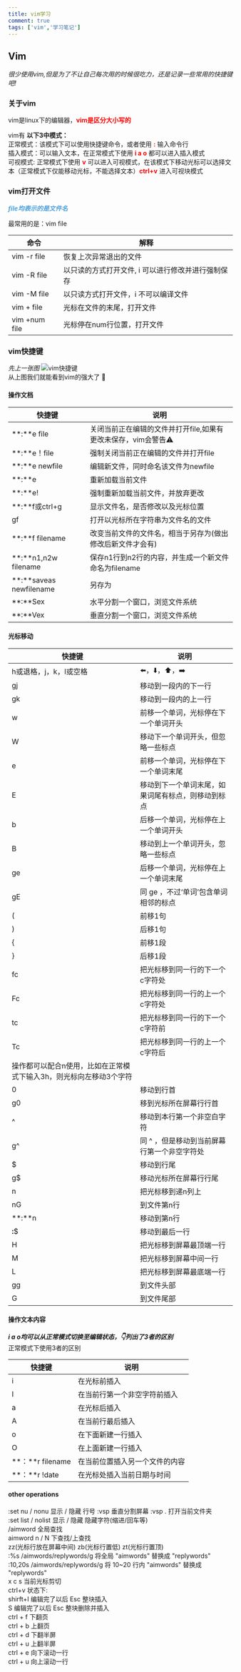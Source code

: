 ```yaml
---
title: vim学习
comment: true
tags: ['vim','学习笔记']
---
```


## Vim

*很少使用vim,但是为了不让自己每次用的时候很吃力，还是记录一些常用的快捷键吧!*

### 关于vim

vim是linux下的编辑器，<font color="red">**vim是区分大小写的**</font> 

vim有 **以下3中模式：**     
正常模式：该模式下可以使用快捷键命令，或者使用 <font color="red">**:**</font> 输入命令行    
插入模式：可以输入文本，在正常模式下使用 <font color="red">**i  a  o**</font> 都可以进入插入模式   
可视模式: 正常模式下使用 <font color="red">**v**</font> 可以进入可视模式，在该模式下移动光标可以选择文本（正常模式下仅能移动光标，不能选择文本）<font color="red">**ctrl+v**</font> 进入可视块模式

### vim打开文件
<font color="#4EA1DB">***file均表示的是文件名***</font>    

最常用的是：vim file     

|命令         |    解释
|----        |    ---
|vim -r file | 恢复上次异常退出的文件
|vim -R file | 以只读的方式打开文件, i 可以进行修改并进行强制保存
|vim -M file | 以只读方式打开文件，i 不可以编译文件
|vim + file  | 光标在文件的末尾，打开文件
|vim +num file| 光标停在num行位置，打开文件

### vim快捷键
*先上一张图*
![vim快捷键](http://p2dhba8jd.bkt.clouddn.com/vi-vim-cheat-sheet-sch.gif)  
从上图我们就能看到vim的强大了 🤣

#### 操作文档

|快捷键            			|    说明
|----             			|    ---
|**:**e file      			|    关闭当前正在编辑的文件并打开file,如果有更改未保存，vim会警告⚠️
|**:**e！file     			|    强制关闭当前正在编辑的文件并打开file
|**:**e newfile   			|    编辑新文件，同时命名该文件为newfile
|**:**e           			|    重新加载当前文件
|**:**e!          			|    强制重新加载当前文件，并放弃更改
|**:**f或ctrl+g   			|    显示文件名，是否修改以及光标位置
|gf               			|    打开以光标所在字符串为文件名的文件
|**:**f filename  			|    改变当前文件的文件名，相当于另存为(做出修改后新文件才会有)
|**:**n1,n2w filename		|    保存n1行到n2行的内容，并生成一个新文件命名为filename
|**:**saveas newfilename  |    另存为
|**:**Sex                 |    水平分割一个窗口，浏览文件系统
|**:**Vex                 |    垂直分割一个窗口，浏览文件系统

#### 光标移动

|快捷键   						|    说明
|----    						|    ---
|h或退格，j，k，l或空格 		| ⬅️，⬇️，⬆️，➡️
|gj   							| 移动到一段内的下一行
|gk   							| 移动到一段内的上一行
|w                         | 前移一个单词，光标停在下一个单词开头
|W								| 移动下一个单词开头，但忽略一些标点
|e								| 前移一个单词，光标停在下一个单词末尾
|E								| 移动到下一个单词末尾，如果词尾有标点，则移动到标点
|b								| 后移一个单词，光标停在上一个单词开头
|B								| 移动到上一个单词开头，忽略一些标点
|ge								| 后移一个单词，光标停在上一个单词末尾
|gE								| 同 ge ，不过‘单词’包含单词相邻的标点
|(								| 前移1句
|)								| 后移1句
|{								| 前移1段
|}								| 后移1段
|fc								| 把光标移到同一行的下一个c字符处
|Fc								| 把光标移到同一行的上一个c字符处
|tc								| 把光标移到同一行的下一个c字符前
|Tc								| 把光标移到同一行的上一个c字符后
|操作都可以配合n使用，比如在正常模式下输入3h，则光标向左移动3个字符
|0								| 移动到行首
|g0								| 移到光标所在屏幕行行首
|^								| 移动到本行第一个非空白字符
|g^								| 同 ^ ，但是移动到当前屏幕行第一个非空字符处
|$								| 移动到行尾
|g$								| 移动光标所在屏幕行行尾
|n								| 把光标移到递n列上
|nG								| 到文件第n行
|**:**n<cr> 					| 移动到第n行
|**:**$<cr> 					| 移动到最后一行
|H								| 把光标移到屏幕最顶端一行
|M								| 把光标移到屏幕中间一行
|L								| 把光标移到屏幕最底端一行
|gg								| 到文件头部
|G								| 到文件尾部

#### 操作文本内容

***i a o均可以从正常模式切换至编辑状态，👇列出了3者的区别***   
正常模式下使用3者的区别
  
快捷键   						|    说明
----    						|    ---
|i								| 在光标前插入
|I								| 在当前行第一个非空字符前插入
|a								| 在光标后插入
|A								| 在当前行最后插入
|o								| 在下面新建一行插入
|O								| 在上面新建一行插入
|**：**r filename          | 在当前位置插入另一个文件的内容
|**：**r !date				| 在光标处插入当前日期与时间
#### other operations   
:set nu  / nonu  显示 / 隐藏 行号 
:vsp 垂直分割屏幕  :vsp . 打开当前文件夹  
:set list / nolist  显示 / 隐藏 隐藏字符(缩进/回车等)  
/aimword  全局查找   
aimword  n / N 下查找/上查找   
zz(光标行放在屏幕中间)   zb(光标行置低)     zt(光标行置顶)      
:%s /aimwords/replywords/g   将全局 "aimwords" 替换成 "replywords"    
:10,20s /aimwords/replywords/g   将 10~20 行内 "aimwords" 替换成 "replywords"   
x c s 当前光标剪切      
ctrl+v 状态下:    
  shirft+I 编辑完了以后 Esc 整块插入   
  S 编辑完了以后 Esc 整块删除并插入   
ctrl + f  下翻页   
ctrl + b  上翻页   
ctrl + d  下翻半屏    
ctrl + u  上翻半屏    
ctrl + e  向下滚动一行    
ctrl + u  向上滚动一行    
